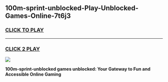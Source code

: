 
## 100m-sprint-unblocked-Play-Unblocked-Games-Online-7t6j3
<h3>
<a href="https://premium76.site?title=100m-sprint-unblocked&ref=25A">CLICK TO PLAY</a></h3>
<hr>

<h3>
<a href="https://premium76.site?title=100m-sprint-unblocked&ref=25A">CLICK 2 PLAY</a>
  
</h3>

<a href="https://premium76.site?title=100m-sprint-unblocked&ref=25A"><img src="https://clearcache.store/games.png"></a>


**100m-sprint-unblocked games unblocked: Your Gateway to Fun and Accessible Online Gaming**
